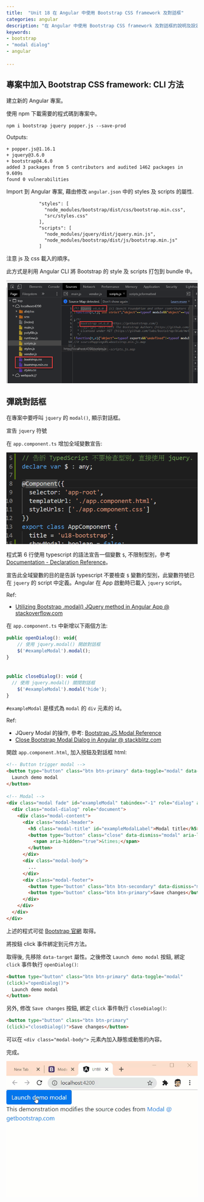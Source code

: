 ```yaml
---
title:  "Unit 18 在 Angular 中使用 Bootstrap CSS framework 及對話框"
categories: angular
description: "在 Angular 中使用 Bootstrap CSS framework 及對話框的說明及設定步驟"
keywords:
- bootstrap
- "modal dialog"
- angular
  
---
```



<link rel="stylesheet" href="/assets/css/header_numbering.css">
<link rel="stylesheet" href="/assets/css/step_numbering.css">


## 專案中加入 Bootstrap CSS framework: CLI 方法

<span class="step"></span> 建立新的 Angular 專案。

<span class="step"></span> 使用 npm 下載需要的程式碼到專案中。

```
npm i bootstrap jquery popper.js --save-prod
```

Outputs:
```
+ popper.js@1.16.1
+ jquery@3.6.0
+ bootstrap@4.6.0
added 3 packages from 5 contributors and audited 1462 packages in 9.609s
found 0 vulnerabilities
```

<span class="step"></span> Import 到 Angular 專案, 藉由修改 `angular.json` 中的 styles 及 scripts 的屬性.

```
            "styles": [
              "node_modules/bootstrap/dist/css/bootstrap.min.css",
              "src/styles.css"
            ],
            "scripts": [
              "node_modules/jquery/dist/jquery.min.js",
              "node_modules/bootstrap/dist/js/bootstrap.min.js"
            ]
```
注意 js 及 css 載入的順序。

此方式是利用 Angular CLI 將 Bootstrap 的 style 及 scripts 打包到 bundle 中。


![](/assets/img/angular/u18-i01.png)


## 彈跳對話框

在專案中要呼叫 `jquery` 的 `modal()`, 顯示對話框。

<span class="step"></span> 宣告 `jquery` 符號

在 `app.component.ts` 增加全域變數宣告:

![](/assets/img/angular/u18-i02.png)

程式第 6 行使用 typescript 的語法宣告一個變數 `$`, 不限制型別，參考 [Documentation - Declaration Reference](https://www.typescriptlang.org/docs/handbook/declaration-files/by-example.html#global-variables)。


宣告此全域變數的目的是告訴 typescript 不要檢查 `$` 變數的型別，此變數符號已在 `jquery` 的 script 中定義。Angular 在 App 啟動時已載入 `jquery` script。

Ref:
- [Utilizing Bootstrap .modal() JQuery method in Angular App @ stackoverflow.com](https://stackoverflow.com/a/56814914/7820390)

<span class="step"></span> 在 `app.component.ts` 中新增以下兩個方法:

```js
public openDialog(): void{
    // 使用 jquery.modal() 開啟對話框
    $('#exampleModal').modal();
}


public closeDialog(): void {
  // 使用 jquery.modal() 關閉對話框
    $('#exampleModal').modal('hide');
}
```

`#exampleModal` 是樣式為 `modal` 的 `div` 元素的 id。

Ref: 
- JQuery Modal 的操作, 參考: [Bootstrap JS Modal Reference](https://www.w3schools.com/bootstrap/bootstrap_ref_js_modal.asp)
- [Close Bootstrap Modal Dialog in Angular @ stackblitz.com](https://stackblitz.com/edit/angular-model-bootstrap-close?file=src%2Fapp%2Fapp.component.ts)


<span class="step"></span> 開啟 `app.component.html`, 加入按鈕及對話框 html:

```html
<!-- Button trigger modal -->
<button type="button" class="btn btn-primary" data-toggle="modal" data-target="#exampleModal">
  Launch demo modal
</button>

<!-- Modal -->
<div class="modal fade" id="exampleModal" tabindex="-1" role="dialog" aria-labelledby="exampleModalLabel" aria-hidden="true">
  <div class="modal-dialog" role="document">
    <div class="modal-content">
      <div class="modal-header">
        <h5 class="modal-title" id="exampleModalLabel">Modal title</h5>
        <button type="button" class="close" data-dismiss="modal" aria-label="Close">
          <span aria-hidden="true">&times;</span>
        </button>
      </div>
      <div class="modal-body">
        ...
      </div>
      <div class="modal-footer">
        <button type="button" class="btn btn-secondary" data-dismiss="modal">Close</button>
        <button type="button" class="btn btn-primary">Save changes</button>
      </div>
    </div>
  </div>
</div>

```

上述的程式可從 [Bootstrap 官網](https://getbootstrap.com/docs/4.0/components/modal/#live-demo) 取得。

<span class="step"></span> 將按鈕 click 事件綁定到元件方法。

取得後, 先移除 `data-target` 屬性。之後修改 `Launch demo modal` 按鈕, 綁定 `click` 事件執行 `openDialog()`:

```html
<button type="button" class="btn btn-primary" data-toggle="modal" 
(click)="openDialog()">
  Launch demo modal
</button>
```

另外, 修改 `Save changes` 按鈕, 綁定 `click` 事件執行 `closeDialog()`:

```html
<button type="button" class="btn btn-primary" 
(click)="closeDialog()">Save changes</button>
```

可以在 `<div class="modal-body">` 元素內加入靜態或動態的內容。

<span class="step"></span> 完成。

![](/assets/img/angular/u18-i03.gif)